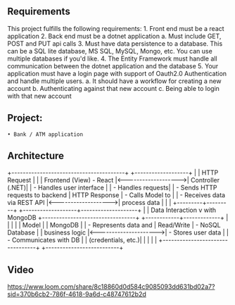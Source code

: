 ## Requirements
This project fulfills the following requirements:
	1. Front end must be a react application
	2. Back end must be a dotnet application
		a. Must include GET, POST and PUT api calls
	3. Must have data persistence to a database.  This can be a SQL lite database, MS SQL, MySQL, Mongo, etc.  You can use multiple databases if you'd like. 
	4. The Entity Framework must handle all communication between the dotnet application and the database
	5. Your application must have a login page with support of Oauth2.0 Authentication and handle multiple users.
		a. It should have a workflow for creating a new account
		b. Authenticating against that new account
		c. Being able to login with that new account
## Project:
	• Bank / ATM application

## Architecture
 +----------------------------------------+                     +-------------------+
 |                                        |  HTTP Request       |                   |
 |       Frontend (View) - React          |<------------------->|  Controller (.NET)|
 |  - Handles user interface              |                     |  - Handles requests|
 |  - Sends HTTP requests to backend      |  HTTP Response      |  - Calls Model to  |
 |  - Receives data via REST API          |<------------------->|    process data    |
 |                                        |                     +---------+---------+
 +-------------------+--------------------+                               |
                     |                                                Data Interaction
                     v                                                   with MongoDB
 +---------------------------------+                       +------------+-------------+
 |                                 |                       |                          |
 |            Model                |                       |        MongoDB           |
 |     - Represents data and       |   Read/Write          |     - NoSQL Database     |
 |       business logic            |<--------------------->|     - Stores user data   |
 |     - Communicates with DB      |                       |       (credentials, etc.)|
 |                                 |                       |                          |
 +---------------------------------+                       +--------------------------+

## Video
https://www.loom.com/share/8c18860d0d584c9085093dd631bd02a7?sid=370b6cb2-786f-4618-9a6d-c48747612b2d